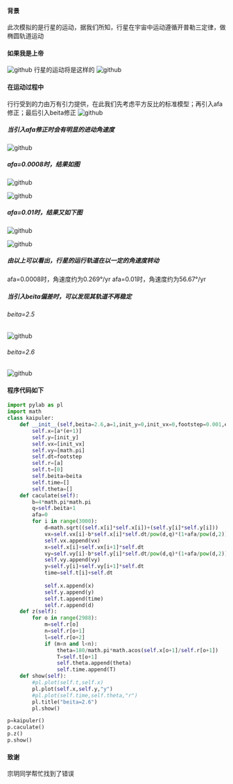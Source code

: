 #### 背景
此次模拟的是行星的运动，据我们所知，行星在宇宙中运动遵循开普勒三定律，做椭圆轨道运动
#### 如果我是上帝
![github](https://github.com/Huangyu007/compuational_physics_N2014301020030/blob/master/005yADsfgy6JTvc4xjp37%26690.jpg)
行星的运动将是这样的
![github](https://github.com/Huangyu007/compuational_physics_N2014301020030/blob/master/QQ%E6%88%AA%E5%9B%BE20161127201524.png)
#### 在运动过程中
行行受到的力由万有引力提供，在此我们先考虑平方反比的标准模型；再引入afa修正；最后引入beita修正
![github](https://github.com/Huangyu007/compuational_physics_N2014301020030/blob/master/QQ%E6%88%AA%E5%9B%BE20161127224021.png)
##### 当引入afa修正时会有明显的进动角速度

![github](https://github.com/Huangyu007/compuational_physics_N2014301020030/blob/master/QQ%E6%88%AA%E5%9B%BE20161127201759.png)
##### afa=0.0008时，结果如图
![github](https://github.com/Huangyu007/compuational_physics_N2014301020030/blob/master/QQ%E6%88%AA%E5%9B%BE20161127222553.png)

![github](https://github.com/Huangyu007/compuational_physics_N2014301020030/blob/master/QQ%E6%88%AA%E5%9B%BE20161127222509.png)
##### afa=0.01时，结果又如下图
![github](https://github.com/Huangyu007/compuational_physics_N2014301020030/blob/master/QQ%E6%88%AA%E5%9B%BE20161127222647.png)

![github](https://github.com/Huangyu007/compuational_physics_N2014301020030/blob/master/QQ%E6%88%AA%E5%9B%BE20161127222818.png)
##### 由以上可以看出，行星的运行轨道在以一定的角速度转动
afa=0.0008时，角速度约为0.269°/yr
afa=0.01时，角速度约为56.67°/yr
##### 当引入beita偏差时，可以发现其轨道不再稳定
###### beita=2.5
![github](https://github.com/Huangyu007/compuational_physics_N2014301020030/blob/master/QQ%E6%88%AA%E5%9B%BE20161127223011.png)
###### beita=2.6
![github](https://github.com/Huangyu007/compuational_physics_N2014301020030/blob/master/QQ%E6%88%AA%E5%9B%BE20161127223135.png)
#### 程序代码如下
```python
import pylab as pl
import math
class kaipuler:
    def __init__(self,beita=2.6,a=1,init_y=0,init_vx=0,footstep=0.001,e=0.206):
        self.x=[a*(e+1)]
        self.y=[init_y]
        self.vx=[init_vx]
        self.vy=[math.pi]
        self.dt=footstep
        self.r=[a]
        self.t=[0]
        self.beita=beita
        self.time=[]
        self.theta=[]
    def caculate(self):
        b=4*math.pi*math.pi
        q=self.beita+1
        afa=0
        for i in range(3000):
            d=math.sqrt((self.x[i]*self.x[i])+(self.y[i]*self.y[i]))
            vx=self.vx[i]-b*self.x[i]*self.dt/pow(d,q)*(1+afa/pow(d,2))
            self.vx.append(vx)
            x=self.x[i]+self.vx[i+1]*self.dt
            vy=self.vy[i]-b*self.y[i]*self.dt/pow(d,q)*(1+afa/pow(d,2))
            self.vy.append(vy)
            y=self.y[i]+self.vy[i+1]*self.dt
            time=self.t[i]+self.dt
            
            self.x.append(x)
            self.y.append(y)
            self.t.append(time)
            self.r.append(d)
    def z(self):
        for o in range(2988):
            m=self.r[o]
            n=self.r[o+1]
            l=self.r[o+2]
            if (m<n and l<n):
                theta=180/math.pi*math.acos(self.x[o+1]/self.r[o+1])
                T=self.t[o+1]
                self.theta.append(theta)
                self.time.append(T)
    def show(self):
        #pl.plot(self.t,self.x)
        pl.plot(self.x,self.y,"y")
        #pl.plot(self.time,self.theta,"r")
        pl.title("beita=2.6")
        pl.show()

p=kaipuler()
p.caculate()
p.z()
p.show()
```
#### 致谢
宗玥同学帮忙找到了错误
